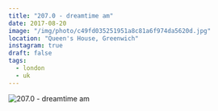 ```yaml
---
title: "207.0 - dreamtime am"
date: 2017-08-20
image: "/img/photo/c49fd035251951a8c81a6f974da5620d.jpg"
location: "Queen's House, Greenwich"
instagram: true
draft: false
tags:
  - london
  - uk
---
```


![207.0 - dreamtime am](/img/photo/c49fd035251951a8c81a6f974da5620d.jpg)
